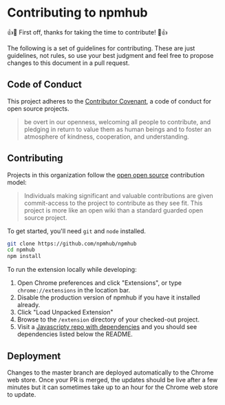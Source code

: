 # Contributing to npmhub

:+1::tada: First off, thanks for taking the time to contribute! :tada::+1:

The following is a set of guidelines for contributing. These are just guidelines,
not rules, so use your best judgment and feel free to propose changes to this
document in a pull request.

## Code of Conduct

This project adheres to the
[Contributor Covenant](http://contributor-covenant.org/), a code of conduct for
open source projects.

> be overt in our openness, welcoming all people to contribute, and pledging in return to value them as human beings and to foster an atmosphere of kindness, cooperation, and understanding.

## Contributing

Projects in this organization follow the [open open source](http://openopensource.org/)
contribution model:

> Individuals making significant and valuable contributions are given commit-access to the project to contribute as they see fit. This project is more like an open wiki than a standard guarded open source project.


To get started, you'll need `git` and `node` installed.

```sh
git clone https://github.com/npmhub/npmhub
cd npmhub
npm install
```

To run the extension locally while developing:

1. Open Chrome preferences and click "Extensions", or type `chrome://extensions` in the location bar.
1. Disable the production version of npmhub if you have it installed already.
1. Click "Load Unpacked Extension"
1. Browse to the `/extension` directory of your checked-out project.
1. Visit a [Javascripty repo with dependencies](https://github.com/VictorBjelkholm/trymodule) and you should see dependencies listed below the README.

## Deployment

Changes to the master branch are deployed automatically to the Chrome web store.
Once your PR is merged, the updates should be live after a few minutes but it
can sometimes take up to an hour for the Chrome web store to update.
